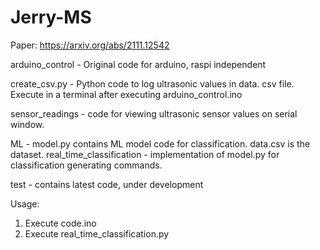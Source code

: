 # Jerry-MS

Paper: https://arxiv.org/abs/2111.12542 

arduino_control - Original code for arduino, raspi independent

create_csv.py - Python code to log ultrasonic values in data. csv file. Execute in a terminal after executing arduino_control.ino

sensor_readings - code for viewing ultrasonic sensor values on serial window.

ML - model.py contains ML model code for classification. data.csv is the dataset.
real_time_classification - implementation of model.py for classification generating commands.

test - contains latest code, under development

Usage:
1. Execute code.ino
2. Execute real_time_classification.py
